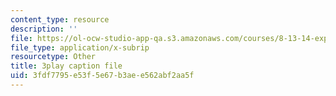 ```yaml
---
content_type: resource
description: ''
file: https://ol-ocw-studio-app-qa.s3.amazonaws.com/courses/8-13-14-experimental-physics-i-ii-junior-lab-fall-2016-spring-2017/3fdf7795e53f5e67b3aee562abf2aa5f_GA5UVgowUKc.vtt
file_type: application/x-subrip
resourcetype: Other
title: 3play caption file
uid: 3fdf7795-e53f-5e67-b3ae-e562abf2aa5f
---
```

